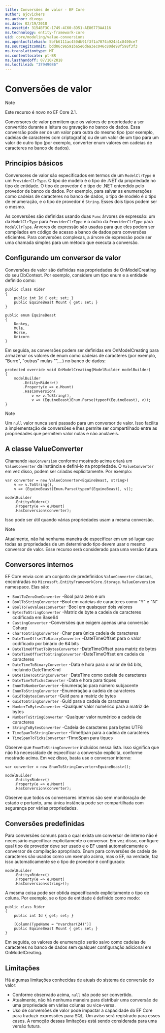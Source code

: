 ```yaml
---
title: Conversões de valor - EF Core
author: ajcvickers
ms.author: divega
ms.date: 02/19/2018
ms.assetid: 3154BF3C-1749-4C60-8D51-AE86773AA116
ms.technology: entity-framework-core
uid: core/modeling/value-conversions
ms.openlocfilehash: 5bfb6111ac450db91f3f1a7074a924a1c8400ce7
ms.sourcegitcommit: bdd06c9a591ba5e6d6a3ec046c80de98f598f3f3
ms.translationtype: MT
ms.contentlocale: pt-BR
ms.lasthandoff: 07/10/2018
ms.locfileid: "37949086"
---
```

# <a name="value-conversions"></a>Conversões de valor

> [!NOTE]  
> Este recurso é novo no EF Core 2.1.

Conversores de valor permitem que os valores de propriedade a ser convertido durante a leitura ou gravação no banco de dados. Essa conversão pode ser de um valor para outra do mesmo tipo (por exemplo, cadeias de caracteres com criptografia) ou de um valor de um tipo para um valor de outro tipo (por exemplo, converter enum valores em cadeias de caracteres no banco de dados).

## <a name="fundamentals"></a>Princípios básicos

Conversores de valor são especificados em termos de um `ModelClrType` e um `ProviderClrType`. O tipo de modelo é o tipo de .NET da propriedade no tipo de entidade. O tipo de provedor é o tipo de .NET entendido pelo provedor de banco de dados. Por exemplo, para salvar as enumerações como cadeias de caracteres no banco de dados, o tipo de modelo é o tipo de enumeração, e o tipo de provedor é `String`. Esses dois tipos podem ser o mesmo.

As conversões são definidas usando duas `Func` árvores de expressão: um da `ModelClrType` para `ProviderClrType` e o outro da `ProviderClrType` para `ModelClrType`. Árvores de expressão são usadas para que eles podem ser compilados em código de acesso a banco de dados para conversões eficientes. Para conversões complexas, a árvore de expressão pode ser uma chamada simples para um método que executa a conversão.

## <a name="configuring-a-value-converter"></a>Configurando um conversor de valor

Conversões de valor são definidas nas propriedades de OnModelCreating do seu DbContext. Por exemplo, considere um tipo enum e a entidade definido como:
```Csharp
public class Rider
{
    public int Id { get; set; }
    public EquineBeast Mount { get; set; }
}

public enum EquineBeast
{
    Donkey,
    Mule,
    Horse,
    Unicorn
}
```
Em seguida, as conversões podem ser definidas em OnModelCreating para armazenar os valores de enum como cadeias de caracteres (por exemplo, "Burro", "outras" mulas "",...) no banco de dados:
```Csharp
protected override void OnModelCreating(ModelBuilder modelBuilder)
{
    modelBuilder
        .Entity<Rider>()
        .Property(e => e.Mount)
        .HasConversion(
            v => v.ToString(),
            v => (EquineBeast)Enum.Parse(typeof(EquineBeast), v));
}
```
> [!NOTE]  
> Um `null` valor nunca será passado para um conversor de valor. Isso facilita a implementação de conversões e lhes permite ser compartilhado entre as propriedades que permitem valor nulas e não anuláveis.

## <a name="the-valueconverter-class"></a>A classe ValueConverter

Chamando `HasConversion` conforme mostrado acima criará um `ValueConverter` da instância e defini-lo na propriedade. O `ValueConverter` em vez disso, podem ser criadas explicitamente. Por exemplo:
```Csharp
var converter = new ValueConverter<EquineBeast, string>(
    v => v.ToString(),
    v => (EquineBeast)Enum.Parse(typeof(EquineBeast), v));

modelBuilder
    .Entity<Rider>()
    .Property(e => e.Mount)
    .HasConversion(converter);
```
Isso pode ser útil quando várias propriedades usam a mesma conversão.

> [!NOTE]  
> Atualmente, não há nenhuma maneira de especificar em um só lugar que todas as propriedades de um determinado tipo devem usar o mesmo conversor de valor. Esse recurso será considerado para uma versão futura.

## <a name="built-in-converters"></a>Conversores internos

EF Core envia com um conjunto de predefinidos `ValueConverter` classes, encontradas no `Microsoft.EntityFrameworkCore.Storage.ValueConversion` namespace. Elas são:
* `BoolToZeroOneConverter` -Bool para zero e um
* `BoolToStringConverter` -Bool em cadeias de caracteres como "Y" e "N"
* `BoolToTwoValuesConverter` -Bool em quaisquer dois valores
* `BytesToStringConverter` -Matriz de byte a cadeia de caracteres codificada em Base64
* `CastingConverter` -Conversões que exigem apenas uma conversão Csharp
* `CharToStringConverter` -Char para única cadeia de caracteres
* `DateTimeOffsetToBinaryConverter` -DateTimeOffset para o valor codificado por binário de 64 bits
* `DateTimeOffsetToBytesConverter` -DateTimeOffset para matriz de bytes
* `DateTimeOffsetToStringConverter` -DateTimeOffset em cadeia de caracteres
* `DateTimeToBinaryConverter` -Data e hora para o valor de 64 bits, incluindo DateTimeKind
* `DateTimeToStringConverter` -DateTime como cadeia de caracteres
* `DateTimeToTicksConverter` -Data e hora para tiques
* `EnumToNumberConverter` -Enumeração para número subjacente
* `EnumToStringConverter` -Enumeração a cadeia de caracteres
* `GuidToBytesConverter` -Guid para a matriz de bytes
* `GuidToStringConverter` -Guid para a cadeia de caracteres
* `NumberToBytesConverter` -Qualquer valor numérico para a matriz de bytes
* `NumberToStringConverter` -Qualquer valor numérico a cadeia de caracteres
* `StringToBytesConverter` -Cadeia de caracteres para bytes UTF8
* `TimeSpanToStringConverter` -TimeSpan para a cadeia de caracteres
* `TimeSpanToTicksConverter` -TimeSpan para tiques

Observe que `EnumToStringConverter` incluídos nessa lista. Isso significa que não há necessidade de especificar a conversão explícita, conforme mostrado acima. Em vez disso, basta use o conversor interno:
```Csharp
var converter = new EnumToStringConverter<EquineBeast>();

modelBuilder
    .Entity<Rider>()
    .Property(e => e.Mount)
    .HasConversion(converter);
```
Observe que todos os conversores internos são sem monitoração de estado e portanto, uma única instância pode ser compartilhada com segurança por várias propriedades.

## <a name="pre-defined-conversions"></a>Conversões predefinidas

Para conversões comuns para o qual exista um conversor de interno não é necessário especificar explicitamente o conversor. Em vez disso, configure qual tipo de provedor deve ser usado e o EF usará automaticamente o conversor de compilação apropriado. Enum para conversões de cadeia de caracteres são usados como um exemplo acima, mas o EF, na verdade, faz isso automaticamente se o tipo de provedor é configurado:
```Csharp
modelBuilder
    .Entity<Rider>()
    .Property(e => e.Mount)
    .HasConversion<string>();
```
A mesma coisa pode ser obtida especificando explicitamente o tipo de coluna. Por exemplo, se o tipo de entidade é definido como modo:
```Csharp
public class Rider
{
    public int Id { get; set; }

    [Column(TypeName = "nvarchar(24)")]
    public EquineBeast Mount { get; set; }
}
```
Em seguida, os valores de enumeração serão salvo como cadeias de caracteres no banco de dados sem qualquer configuração adicional em OnModelCreating.

## <a name="limitations"></a>Limitações

Há algumas limitações conhecidas de atuais do sistema de conversão do valor:
* Conforme observado acima, `null` não pode ser convertido.
* Atualmente, não há nenhuma maneira para distribuir uma conversão de uma propriedade em várias colunas ou vice-versa.
* Uso de conversões de valor pode impactar a capacidade do EF Core para traduzir expressões para SQL. Um aviso será registrado para esses casos.
A remoção dessas limitações está sendo considerada para uma versão futura.
